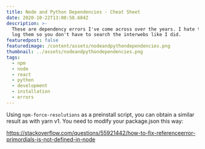 ```yaml
---
title: Node and Python Dependencies - Cheat Sheet
date: 2020-10-22T13:08:58.684Z
description: >-
  These are dependency errors I've come across over the years. I hate them, so I
  log them so you don't have to search the interwebs like I did.
featuredpost: false
featuredimage: /content/assets/nodeandpythondependencies.png
thumbnail: ../assets/nodeandpythondependencies.png
tags:
  - npm
  - node
  - react
  - python
  - development
  - installation
  - errors
---
```


Using `npm-force-resolutions` as a preinstall script, you can obtain a similar result as with yarn v1. You need to modify your package.json this way:

https://stackoverflow.com/questions/55921442/how-to-fix-referenceerror-primordials-is-not-defined-in-node
